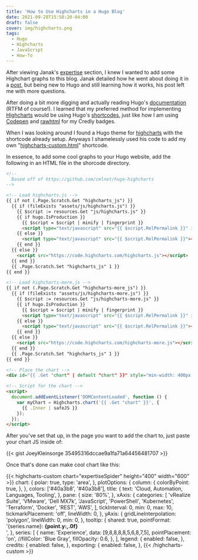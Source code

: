 ```yaml
---
title: 'How to Use Highcharts in a Hugo Blog'
date: 2021-09-28T15:58:20-04:00
draft: false
cover: img/highcharts.png
tags:
  - Hugo
  - Highcharts
  - JavaScript
  - How-To
---
```


After viewing Janak's [expertise](https://janaksingh.com/#about) section, I knew I wanted to add some Highchart graphs to this blog. Janak detailed how he went about doing it in a [post](https://janaksingh.com/blog/hugo-add-highcharts/), but being new to Hugo and still learning how it works, his post left me with more questions.

After doing a bit more digging and actually reading Hugo's [documentation](https://gohugo.io/documentation/) (RTFM of course!). I learned that my preferred method for implementing [Highcharts](https://www.highcharts.com/) would be using Hugo's [shortcodes](https://gohugo.io/content-management/shortcodes/), just like how I am using [Codepen](https://github.com/JoeyKleinsorge/JoeyKleinsorge.com/blob/main/layouts/shortcodes/codepen.html) and [rawhtml](https://github.com/JoeyKleinsorge/JoeyKleinsorge.com/blob/main/layouts/shortcodes/rawhtml.html) for my Credly badges.

When I was looking around I found a Hugo theme for [highcharts](https://github.com/cmlnet/hugo-highcharts/blob/main/layouts/shortcodes/highcharts-custom.html) with the shortcode already setup. Anyways I shamelessly used his code to add my own "[highcharts-custom.html](https://github.com/JoeyKleinsorge/JoeyKleinsorge.com/blob/main/layouts/shortcodes/highcharts-custom.html)" shortcode.

In essence, to add some cool graphs to your Hugo website, add the following in an HTML file in the shorcode directory.

```html
<!--
  Based off of https://github.com/cmlnet/hugo-highcharts
-->

<!-- Load highcharts.js -->
{{ if not (.Page.Scratch.Get "highcharts_js") }}
  {{ if (fileExists "assets/js/highcharts.js") }}
    {{ $script := resources.Get "js/highcharts.js" }}
    {{ if hugo.IsProduction }}
      {{ $script = $script | minify | fingerprint }}
      <script type="text/javascript" src="{{ $script.RelPermalink }}" integrity="{{ $script.Data.Integrity }}"></script>
    {{ else }}
      <script type="text/javascript" src="{{ $script.RelPermalink }}"></script>
    {{ end }}
  {{ else }}
    <script src="https://code.highcharts.com/highcharts.js"></script>
  {{ end }}
  {{ .Page.Scratch.Set "highcharts_js" 1 }}
{{ end }}

<!-- Load highcharts-more.js -->
{{ if not (.Page.Scratch.Get "highcharts-more_js") }}
  {{ if (fileExists "assets/js/highcharts-more.js") }}
    {{ $script := resources.Get "js/highcharts-more.js" }}
    {{ if hugo.IsProduction }}
      {{ $script = $script | minify | fingerprint }}
      <script type="text/javascript" src="{{ $script.RelPermalink }}" integrity="{{ $script.Data.Integrity }}"></script>
    {{ else }}
      <script type="text/javascript" src="{{ $script.RelPermalink }}"></script>
    {{ end }}
  {{ else }}
    <script src="https://code.highcharts.com/highcharts-more.js"></script>
  {{ end }}
  {{ .Page.Scratch.Set "highcharts_js" 1 }}
{{ end }}

<!-- Place the chart -->
<div id="{{ .Get "chart" | default "chart" }}" style="min-width: 400px; max-width: 600px; height: 400px; margin: 0 auto"></div>

<!-- Script for the chart -->
<script>
  document.addEventListener('DOMContentLoaded', function () {
    var myChart = Highcharts.chart('{{ .Get "chart" }}', {
      {{ .Inner | safeJS }}
    });
  });
</script>
```

After you've set that up, in the page you want to add the chart to, just paste your chart JS inside of:

{{< gist JoeyKleinsorge 35495316dccae9a1fa71a64456481707 >}}

Once that's done can make cool chart like this:

{{< highcharts-custom chart="expertiseSpider" height="400" width="600" >}}
chart: {
polar: true,
type: 'area',
},
plotOptions: {
column: {
colorByPoint: true,
},
},
colors: ['#40a3b8', '#40a3b8'],
title: {
text: 'Cloud, Automation, Languages, Tooling',
},
pane: {
size: '80%',
},
xAxis: {
categories: [
'vRealize Suite',
'VMware',
'Dell MX7k',
'JavaScript',
'PowerShell',
'Kubernetes',
'Terraform',
'Docker',
'REST',
'AWS',
],
tickInterval: 0,
min: 0,
max: 10,
tickmarkPlacement: 'off',
lineWidth: 0,
},
yAxis: {
gridLineInterpolation: 'polygon',
lineWidth: 0,
min: 0,
},
tooltip: {
shared: true,
pointFormat: '{series.name}: <b>{point.y:,.0f}</b><br/>',
},
series: [
{
name: 'Experience',
data: [9,8,8,8,8,5,6,8,7,5],
pointPlacement: 'on',
//fillColor: 'Blue Gray',
fillOpacity: 0.6,
},
],
legend: {
enabled: false,
},
credits: {
enabled: false,
},
exporting: {
enabled: false,
},
{{< /highcharts-custom >}}
